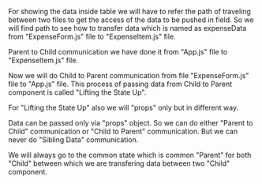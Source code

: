 For showing the data inside table we will have to refer the path of traveling between two files to get the access of the data to be pushed in field. So we will find path to see how to transfer data which is named as expenseData from "ExpenseForm.js" file to "ExpenseItem.js" file.

Parent to Child communication we have done it from "App.js" file to "ExpenseItem.js" file.

Now we will do Child to Parent communication from file "ExpenseForm.js" file to "App.js" file. 
This process of passing data from Child to Parent component is called "Lifting the State Up".

For "Lifting the State Up" also we will "props" only but in different way.

Data can be passed only via "props" object. So we can do either "Parent to Child" communication or "Child to Parent" communication. But we can never do "Sibling Data" communication.

We will always go to the common state which is common "Parent" for both "Child" between which we are transfering data between two "Child" component.